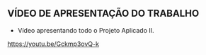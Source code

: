 ## VÍDEO DE APRESENTAÇÃO DO TRABALHO

- Vídeo apresentando todo o Projeto Aplicado II.


https://youtu.be/Gckmp3ovQ-k
